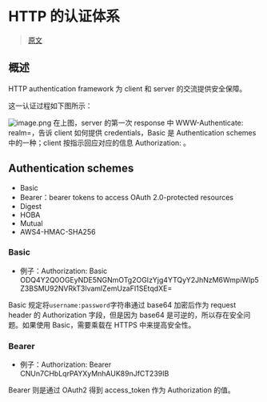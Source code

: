 # HTTP 的认证体系

> [原文](https://developer.mozilla.org/en-US/docs/Web/HTTP/Authentication)

## 概述

HTTP authentication framework 为 client 和 server 的交流提供安全保障。

这一认证过程如下图所示：

![image.png](https://cdn.nlark.com/yuque/0/2020/png/467908/1606287893550-9204d4bb-62b7-4184-b549-68b6406d838a.png#align=left&display=inline&height=305&margin=%5Bobject%20Object%5D&name=image.png&originHeight=335&originWidth=710&size=43483&status=done&style=none&width=647)
在上图，server 的第一次 response 中 WWW-Authenticate: <type> realm=<realm>，告诉 client 如何提供 credentials，Basic 是 Authentication schemes 中的一种；client 按指示回应对应的信息 Authorization: <type> <credentials>。

## Authentication schemes

- Basic
- Bearer：bearer tokens to access OAuth 2.0-protected resources
- Digest
- HOBA
- Mutual
- AWS4-HMAC-SHA256

### Basic

- 例子：Authorization: Basic ODQ4Y2Q0OGEyNDE5NGNmOTg2OGIzYjg4YTQyY2JhNzM6WmpiWlp5Z3BSMU92NVRkT3lvamlZemUzaFI1SEtqdXE=

Basic 规定将`username:password`字符串通过 base64 加密后作为 request header 的 Authorization 字段，但是因为 base64 是可逆的，所以存在安全问题。如果使用 Basic，需要乘载在 HTTPS 中来提高安全性。

### Bearer

- 例子：Authorization: Bearer CNUn7CHbLqrPAYXyMnhAUK89nJfCT239IB

Bearer 则是通过 OAuth2 得到 access_token 作为 Authorization 的值。
